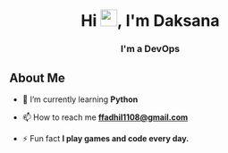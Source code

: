 <h1 align="center">Hi <img src="https://raw.githubusercontent.com/MartinHeinz/MartinHeinz/master/wave.gif" height="30px">, I'm Daksana</h1>
<h3 align="center">I'm a DevOps</h3>


## About Me


- 🌱 I’m currently learning **Python**

- 📫 How to reach me **ffadhil1108@gmail.com**

- ⚡ Fun fact **I play games and code every day.**

